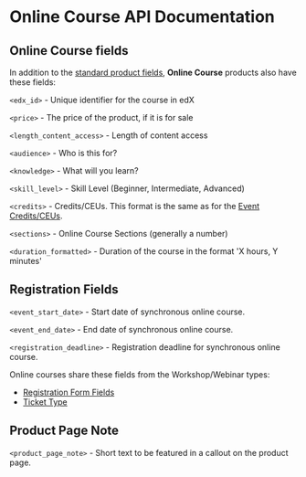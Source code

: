 # Online Course API Documentation

## Online Course fields

In addition to the [standard product fields](schema.md#all-products), **Online Course** products also have these fields:

`<edx_id>` - Unique identifier for the course in edX

`<price>` - The price of the product, if it is for sale

`<length_content_access>` - Length of content access

`<audience>` - Who is this for?

`<knowledge>` - What will you learn?

`<skill_level>` - Skill Level (Beginner, Intermediate, Advanced)

`<credits>` - Credits/CEUs.  This format is the same as for the [Event Credits/CEUs](event.md#event-creditsceu).

`<sections>` - Online Course Sections (generally a number)

`<duration_formatted>` - Duration of the course in the format 'X hours, Y minutes'

## Registration Fields

`<event_start_date>` - Start date of synchronous online course.

`<event_end_date>` - End date of synchronous online course.

`<registration_deadline>` - Registration deadline for synchronous online course.

Online courses share these fields from the Workshop/Webinar types:

 * [Registration Form Fields](event.md#registration-form-fields)
 * [Ticket Type](event.md#ticket-type)

## Product Page Note

`<product_page_note>` - Short text to be featured in a callout on the product page.